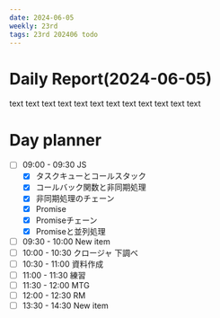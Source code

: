 ```yaml
---
date: 2024-06-05
weekly: 23rd
tags: 23rd 202406 todo
---
```

# Daily Report(2024-06-05)
text text text text text text text text text text text text
# Day planner
- [ ] 09:00 - 09:30 JS
	- [x] タスクキューとコールスタック
	- [x] コールバック関数と非同期処理
	- [x] 非同期処理のチェーン
	- [x] Promise
	- [x] Promiseチェーン
	- [x] Promiseと並列処理
- [ ] 09:30 - 10:00 New item
- [ ] 10:00 - 10:30 クロージャ 下調べ
- [ ] 10:30 - 11:00 資料作成
- [ ] 11:00 - 11:30 練習
- [ ] 11:30 - 12:00 MTG
- [ ] 12:00 - 12:30 RM
- [ ] 13:30 - 14:30 New item